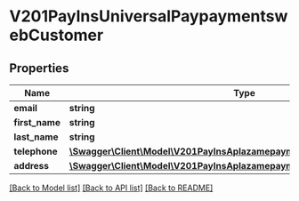 # V201PayInsUniversalPaypaymentswebCustomer

## Properties
Name | Type | Description | Notes
------------ | ------------- | ------------- | -------------
**email** | **string** |  | 
**first_name** | **string** |  | 
**last_name** | **string** |  | 
**telephone** | [**\Swagger\Client\Model\V201PayInsAplazamepaymentswebCustomerTelephone**](V201PayInsAplazamepaymentswebCustomerTelephone.md) |  | [optional] 
**address** | [**\Swagger\Client\Model\V201PayInsAplazamepaymentswebCustomerAddress**](V201PayInsAplazamepaymentswebCustomerAddress.md) |  | [optional] 

[[Back to Model list]](../README.md#documentation-for-models) [[Back to API list]](../README.md#documentation-for-api-endpoints) [[Back to README]](../README.md)


